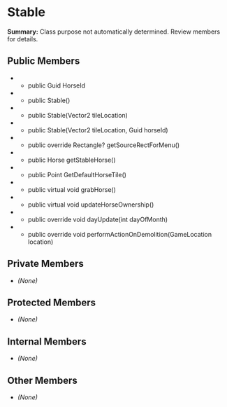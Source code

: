 # Stable

**Summary:** Class purpose not automatically determined. Review members for details.

## Public Members
- - public Guid HorseId
- - public Stable()
- - public Stable(Vector2 tileLocation)
- - public Stable(Vector2 tileLocation, Guid horseId)
- - public override Rectangle? getSourceRectForMenu()
- - public Horse getStableHorse()
- - public Point GetDefaultHorseTile()
- - public virtual void grabHorse()
- - public virtual void updateHorseOwnership()
- - public override void dayUpdate(int dayOfMonth)
- - public override void performActionOnDemolition(GameLocation location)

## Private Members
- *(None)*

## Protected Members
- *(None)*

## Internal Members
- *(None)*

## Other Members
- *(None)*
